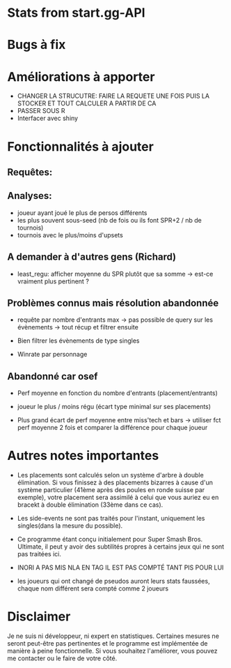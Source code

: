 # Stats from start.gg-API

# Bugs à fix 

# Améliorations à apporter

- CHANGER LA STRUCUTRE: FAIRE LA REQUETE UNE FOIS PUIS LA STOCKER ET TOUT CALCULER A PARTIR DE CA
- PASSER SOUS R
- Interfacer avec shiny

# Fonctionnalités à ajouter

## Requêtes:

## Analyses:

- joueur ayant joué le plus de persos différents
- les plus souvent sous-seed (nb de fois ou ils font SPR+2 / nb de tournois)
- tournois avec le plus/moins d'upsets 

## A demander à d'autres gens (Richard)

- least_regu: afficher moyenne du SPR plutôt que sa somme -> est-ce vraiment plus pertinent ?

## Problèmes connus mais résolution abandonnée

- requête par nombre d'entrants max -> pas possible de query sur les évènements -> tout récup et filtrer ensuite

- Bien filtrer les évènements de type singles

- Winrate par personnage

## Abandonné car osef

- Perf moyenne en fonction du nombre d'entrants (placement/entrants)

- joueur le plus / moins régu (écart type minimal sur ses placements)

- Plus grand écart de perf moyenne entre miss'tech et bars
    -> utiliser fct perf moyenne 2 fois et comparer la différence pour chaque joueur

# Autres notes importantes

- Les placements sont calculés selon un système d'arbre à double élimination. Si vous finissez à des placements bizarres à cause d'un système particulier (41ème après des poules en ronde suisse par exemple), votre placement sera assimilé à celui que vous auriez eu en bracekt à double élimination (33ème dans ce cas).

- Les side-events ne sont pas traités pour l'instant, uniquement les singles(dans la mesure du possible).

- Ce programme étant conçu initialement pour Super Smash Bros. Ultimate, il peut y avoir des subtilités propres à certains jeux qui ne sont pas traitées ici.

- INORI A PAS MIS NLA EN TAG IL EST PAS COMPTÉ TANT PIS POUR LUI

- les joueurs qui ont changé de pseudos auront leurs stats faussées, chaque nom différent sera compté comme 2 joueurs

# Disclaimer

Je ne suis ni développeur, ni expert en statistiques. Certaines mesures ne seront peut-être pas pertinentes et le programme est implémentée de manière à peine fonctionnelle. Si vous souhaitez l'améliorer, vous pouvez me contacter ou le faire de votre côté.
